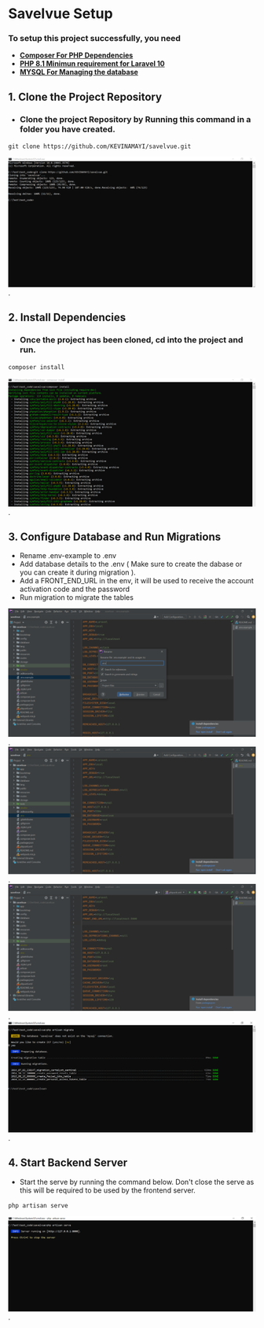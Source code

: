 # Savelvue Setup

### To setup this project successfully, you need

- **[Composer For PHP Dependencies](https://getcomposer.org/)**
- **[PHP 8.1 Minimun requirement for Laravel 10](https://www.apachefriends.org/download.html)**
- **[MYSQL For Managing the database](https://www.apachefriends.org/download.html/)**




## 1. Clone the Project Repository

- ### Clone the project Repository by Running this command in a folder you have created.
```
git clone https://github.com/KEVINAMAYI/savelvue.git 
```

![Cloning the Project](/installation_files/auth_scaffold_1.PNG "Cloning the Project").

## 2. Install Dependencies

- ### Once the project has been cloned, cd into the project and run.

```
composer install 
```

![Cloning the Project](/installation_files/auth_scaffold_2.PNG "Installing Dependencies").


## 3. Configure Database and Run Migrations

- Rename .env-example to .env
- Add database details to the .env ( Make sure to create the dabase or you can create it during migration ).
- Add a FRONT_END_URL in the env, it will be used to receive the account activation code and the password
- Run migration to migrate the tables

![Cloning the Project](/installation_files/auth_scaffold_3.PNG "Rename .env-example to .env").
![Cloning the Project](/installation_files/auth_scaffold_4.PNG "Add Database details").
![Cloning the Project](/installation_files/auth_scaffold_7.PNG "Add FRONT_END_URL to .env").
![Cloning the Project](/installation_files/auth_scaffold_5.PNG "Migrate the table").




## 4. Start Backend Server
- Start the serve by running the command below. Don't close the serve as this will be required to be used by the frontend server.

```
php artisan serve
```
![Cloning the Project](/installation_files/auth_scaffold_6.PNG "Start server").

